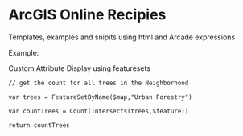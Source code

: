 # ArcGIS Online Recipies
Templates, examples and snipits using html and Arcade expressions

Example:

Custom Attribute Display using featuresets
```
// get the count for all trees in the Neighborhood

var trees = FeatureSetByName($map,"Urban Forestry")

var countTrees = Count(Intersects(trees,$feature))

return countTrees
```